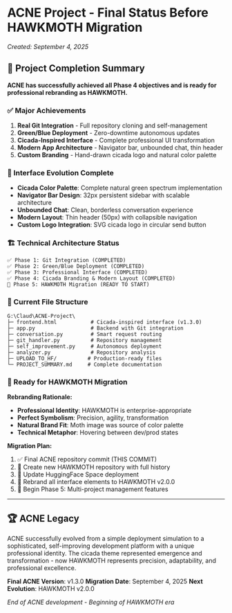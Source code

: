 # ACNE Project - Final Status Before HAWKMOTH Migration
*Created: September 4, 2025*

## 🎯 Project Completion Summary

**ACNE has successfully achieved all Phase 4 objectives and is ready for professional rebranding as HAWKMOTH.**

### ✅ Major Achievements
1. **Real Git Integration** - Full repository cloning and self-management
2. **Green/Blue Deployment** - Zero-downtime autonomous updates
3. **Cicada-Inspired Interface** - Complete professional UI transformation
4. **Modern App Architecture** - Navigator bar, unbounded chat, thin header
5. **Custom Branding** - Hand-drawn cicada logo and natural color palette

### 🦗 Interface Evolution Complete
- **Cicada Color Palette**: Complete natural green spectrum implementation
- **Navigator Bar Design**: 32px persistent sidebar with scalable architecture  
- **Unbounded Chat**: Clean, borderless conversation experience
- **Modern Layout**: Thin header (50px) with collapsible navigation
- **Custom Logo Integration**: SVG cicada logo in circular send button

### 🏗️ Technical Architecture Status
```
✅ Phase 1: Git Integration (COMPLETED)
✅ Phase 2: Green/Blue Deployment (COMPLETED) 
✅ Phase 3: Professional Interface (COMPLETED)
✅ Phase 4: Cicada Branding & Modern Layout (COMPLETED)
🔄 Phase 5: HAWKMOTH Migration (READY TO START)
```

### 📁 Current File Structure
```
G:\Claud\ACNE-Project\
├─ frontend.html           # Cicada-inspired interface (v1.3.0)
├─ app.py                  # Backend with Git integration
├─ conversation.py         # Smart request routing
├─ git_handler.py          # Repository management
├─ self_improvement.py     # Autonomous deployment
├─ analyzer.py             # Repository analysis
├─ UPLOAD_TO_HF/          # Production-ready files
└─ PROJECT_SUMMARY.md     # Complete documentation
```

### 🚀 Ready for HAWKMOTH Migration

**Rebranding Rationale:**
- **Professional Identity**: HAWKMOTH is enterprise-appropriate
- **Perfect Symbolism**: Precision, agility, transformation
- **Natural Brand Fit**: Moth image was source of color palette
- **Technical Metaphor**: Hovering between dev/prod states

**Migration Plan:**
1. ✅ Final ACNE repository commit (THIS COMMIT)
2. 🔄 Create new HAWKMOTH repository with full history
3. 🔄 Update HuggingFace Space deployment
4. 🔄 Rebrand all interface elements to HAWKMOTH v2.0.0
5. 🔄 Begin Phase 5: Multi-project management features

---

## 🏆 ACNE Legacy

ACNE successfully evolved from a simple deployment simulation to a sophisticated, self-improving development platform with a unique professional identity. The cicada theme represented emergence and transformation - now HAWKMOTH represents precision, adaptability, and professional excellence.

**Final ACNE Version**: v1.3.0
**Migration Date**: September 4, 2025
**Next Evolution**: HAWKMOTH v2.0.0

*End of ACNE development - Beginning of HAWKMOTH era*
